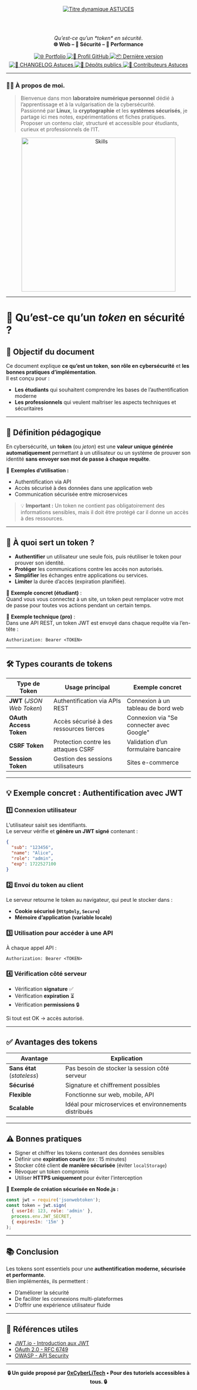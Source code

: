 <div align="center">

  <br></br>
  
  <a href="https://github.com/0xCyberLiTech">
    <img src="https://readme-typing-svg.herokuapp.com?font=JetBrains+Mono&size=50&duration=6000&pause=1000000000&color=FF0048&center=true&vCenter=true&width=1100&lines=%3EASTUCES_" alt="Titre dynamique ASTUCES" />
  </a>
  
  <br></br>

  <p align="center">
    <em>Qu’est-ce qu’un *token* en sécurité.</em><br>
    <b>🌐 Web – 🔐 Sécurité – 🚀 Performance</b>
  </p>

  <p align="center">
    <a href="https://0xcyberlitech.github.io/">
      <img src="https://img.shields.io/badge/Portfolio-0xCyberLiTech-181717?logo=github&style=flat-square" alt="🌐 Portfolio" />
    </a>
    <a href="https://github.com/0xCyberLiTech">
      <img src="https://img.shields.io/badge/Profil-GitHub-181717?logo=github&style=flat-square" alt="🔗 Profil GitHub" />
    </a>
    <a href="https://github.com/0xCyberLiTech/Astuces/releases/latest">
      <img src="https://img.shields.io/github/v/release/0xCyberLiTech/Astuces?label=version&style=flat-square&color=blue" alt="📦 Dernière version" />
    </a>
    <a href="https://github.com/0xCyberLiTech/Astuces/blob/main/CHANGELOG.md">
      <img src="https://img.shields.io/badge/📄%20Changelog-Astuces-blue?style=flat-square" alt="📄 CHANGELOG Astuces" />
    </a>
    <a href="https://github.com/0xCyberLiTech?tab=repositories">
      <img src="https://img.shields.io/badge/Dépôts-publics-blue?style=flat-square" alt="📂 Dépôts publics" />
    </a>
    <a href="https://github.com/0xCyberLiTech/Astuces/graphs/contributors">
      <img src="https://img.shields.io/badge/👥%20Contributeurs-cliquez%20ici-007ec6?style=flat-square" alt="👥 Contributeurs Astuces" />
    </a>
  </p>

</div>

---

### 👨‍💻 **À propos de moi.**

> Bienvenue dans mon **laboratoire numérique personnel** dédié à l’apprentissage et à la vulgarisation de la cybersécurité.  
> Passionné par **Linux**, la **cryptographie** et les **systèmes sécurisés**, je partage ici mes notes, expérimentations et fiches pratiques.  
> Proposer un contenu clair, structuré et accessible pour étudiants, curieux et professionnels de l’IT.  

<p align="center">
  <a href="https://github.com/0xCyberLiTech" target="_blank" rel="noopener">
    <img src="https://skillicons.dev/icons?i=linux,debian,bash,docker,nginx,git,vim,python,markdown" alt="Skills" width="420">
  </a>
</p>

---

# 🔑 Qu’est-ce qu’un *token* en sécurité ?

## 🎯 Objectif du document
Ce document explique **ce qu’est un token**, **son rôle en cybersécurité** et **les bonnes pratiques d’implémentation**.  
Il est conçu pour :  
- **Les étudiants** qui souhaitent comprendre les bases de l’authentification moderne
- **Les professionnels** qui veulent maîtriser les aspects techniques et sécuritaires

---

## 🧠 Définition pédagogique

En cybersécurité, un **token** (ou *jeton*) est une **valeur unique générée automatiquement** permettant à un utilisateur ou un système de prouver son identité **sans envoyer son mot de passe à chaque requête**.

📌 **Exemples d’utilisation :**
- Authentification via API
- Accès sécurisé à des données dans une application web
- Communication sécurisée entre microservices

> 💡 **Important :** Un token ne contient pas obligatoirement des informations sensibles, mais il doit être protégé car il donne un accès à des ressources.

---

## 🔐 À quoi sert un token ?
- **Authentifier** un utilisateur une seule fois, puis réutiliser le token pour prouver son identité.
- **Protéger** les communications contre les accès non autorisés.
- **Simplifier** les échanges entre applications ou services.
- **Limiter** la durée d’accès (expiration planifiée).

📌 **Exemple concret (étudiant)** :  
Quand vous vous connectez à un site, un token peut remplacer votre mot de passe pour toutes vos actions pendant un certain temps.

📌 **Exemple technique (pro)** :  
Dans une API REST, un token JWT est envoyé dans chaque requête via l’en-tête :
```
Authorization: Bearer <TOKEN>
```

---

## 🛠️ Types courants de tokens

| Type de Token           | Usage principal                                | Exemple concret |
|-------------------------|-----------------------------------------------|----------------|
| **JWT** (*JSON Web Token*) | Authentification via APIs REST               | Connexion à un tableau de bord web |
| **OAuth Access Token**  | Accès sécurisé à des ressources tierces       | Connexion via "Se connecter avec Google" |
| **CSRF Token**          | Protection contre les attaques CSRF           | Validation d’un formulaire bancaire |
| **Session Token**       | Gestion des sessions utilisateurs             | Sites e-commerce |

---

## 💡 Exemple concret : Authentification avec JWT

### 1️⃣ Connexion utilisateur
L’utilisateur saisit ses identifiants.  
Le serveur vérifie et **génère un JWT signé** contenant :  
```json
{
  "sub": "123456",
  "name": "Alice",
  "role": "admin",
  "exp": 1722527100
}
```

### 2️⃣ Envoi du token au client
Le serveur retourne le token au navigateur, qui peut le stocker dans :
- **Cookie sécurisé (`HttpOnly`, `Secure`)**
- **Mémoire d’application (variable locale)**

### 3️⃣ Utilisation pour accéder à une API
À chaque appel API :  
```
Authorization: Bearer <TOKEN>
```

### 4️⃣ Vérification côté serveur
- Vérification **signature** ✅
- Vérification **expiration** ⏳
- Vérification **permissions** 🔒

Si tout est OK → accès autorisé.

---

## ✅ Avantages des tokens

| Avantage | Explication |
|----------|-------------|
| **Sans état** (*stateless*) | Pas besoin de stocker la session côté serveur |
| **Sécurisé** | Signature et chiffrement possibles |
| **Flexible** | Fonctionne sur web, mobile, API |
| **Scalable** | Idéal pour microservices et environnements distribués |

---

## ⚠️ Bonnes pratiques

- Signer et chiffrer les tokens contenant des données sensibles
- Définir une **expiration courte** (ex : 15 minutes)
- Stocker côté client **de manière sécurisée** (éviter `localStorage`)
- Révoquer un token compromis
- Utiliser **HTTPS uniquement** pour éviter l’interception

📌 **Exemple de création sécurisée en Node.js :**
```javascript
const jwt = require('jsonwebtoken');
const token = jwt.sign(
  { userId: 123, role: 'admin' },
  process.env.JWT_SECRET,
  { expiresIn: '15m' }
);
```

---

## 📚 Conclusion

Les tokens sont essentiels pour une **authentification moderne, sécurisée et performante**.  
Bien implémentés, ils permettent :
- D’améliorer la sécurité
- De faciliter les connexions multi-plateformes
- D’offrir une expérience utilisateur fluide

---

## 🔗 Références utiles

- [JWT.io - Introduction aux JWT](https://jwt.io/introduction)  
- [OAuth 2.0 - RFC 6749](https://datatracker.ietf.org/doc/html/rfc6749)  
- [OWASP - API Security](https://owasp.org/www-project-api-security/)  

---

<p align="center">
  <b>🔒 Un guide proposé par <a href="https://github.com/0xCyberLiTech">0xCyberLiTech</a> • Pour des tutoriels accessibles à tous. 🔒</b>
</p>
